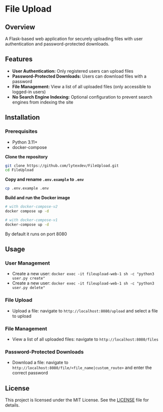 # File Upload

## Overview
A Flask-based web application for securely uploading files with user authentication and password-protected downloads.

## Features
- **User Authentication:** Only registered users can upload files
- **Password-Protected Downloads:** Users can download files with a password
- **File Management:** View a list of all uploaded files (only accessible to logged-in users)
- **No Search Engine Indexing:** Optional configuration to prevent search engines from indexing the site

## Installation

### Prerequisites
- Python 3.11+
- docker-compose

**Clone the repository**
```bash
git clone https://github.com/lytexdev/FileUpload.git
cd FileUpload
```

**Copy and rename `.env.example` to `.env`**
```bash
cp .env.example .env
```

**Build and run the Docker image**
```bash
# with docker-compose-v2
docker compose up -d

# with docker-compose-v1
docker-compose up -d
```
By default it runs on port 8080

## Usage

### User Management

- Create a new user: `docker exec -it fileupload-web-1 sh -c "python3 user.py create"`
- Create a new user: `docker exec -it fileupload-web-1 sh -c "python3 user.py delete"`

### File Upload

- Upload a file: navigate to `http://localhost:8080/upload` and select a file to upload

### File Management

- View a list of all uploaded files: navigate to `http://localhost:8080/files`

### Password-Protected Downloads

- Download a file: navigate to `http://localhost:8080/file/<file_name|custom_route>` and enter the correct password

## License
This project is licensed under the MIT License. See the [LICENSE](LICENSE) file for details.
